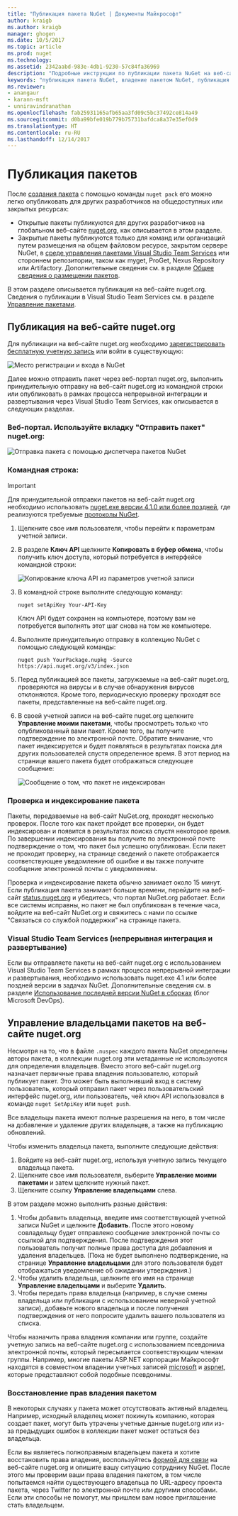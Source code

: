 ```yaml
---
title: "Публикация пакета NuGet | Документы Майкрософт"
author: kraigb
ms.author: kraigb
manager: ghogen
ms.date: 10/5/2017
ms.topic: article
ms.prod: nuget
ms.technology: 
ms.assetid: 2342aabd-983e-4db1-9230-57c84fa36969
description: "Подробные инструкции по публикации пакета NuGet на веб-сайте nuget.org или в закрытых веб-каналах, а также по управлению владением пакетом nuget.org."
keywords: "публикация пакета NuGet, владение пакетом NuGet, публикация на веб-сайте nuget.org, закрытые веб-каналы NuGet"
ms.reviewer:
- anangaur
- karann-msft
- unniravindranathan
ms.openlocfilehash: fab25931165afb65aa3fd09c5bc37492ce814a49
ms.sourcegitcommit: d0ba99bfe019b779b75731bafdca8a37e35ef0d9
ms.translationtype: HT
ms.contentlocale: ru-RU
ms.lasthandoff: 12/14/2017
---
```

# <a name="publishing-packages"></a>Публикация пакетов

После [создания пакета](../create-packages/creating-a-package.md) с помощью команды `nuget pack` его можно легко опубликовать для других разработчиков на общедоступных или закрытых ресурсах:

- Открытые пакеты публикуются для других разработчиков на глобальном веб-сайте [nuget.org](https://www.nuget.org/packages/manage/upload), как описывается в этом разделе.
- Закрытые пакеты публикуются только для команд или организаций путем размещения на общем файловом ресурсе, закрытом сервере NuGet, в [среде управления пакетами Visual Studio Team Services](https://www.visualstudio.com/docs/package/nuget/publish) или стороннем репозитории, таком как myget, ProGet, Nexus Repository или Artifactory. Дополнительные сведения см. в разделе [Общее сведения о размещении пакетов](../hosting-packages/overview.md).

В этом разделе описывается публикация на веб-сайте nuget.org. Сведения о публикации в Visual Studio Team Services см. в разделе [Управление пакетами](https://www.visualstudio.com/docs/package/nuget/publish).

## <a name="publish-to-nugetorg"></a>Публикация на веб-сайте nuget.org

Для публикации на веб-сайте nuget.org необходимо [зарегистрировать бесплатную учетную запись](https://www.nuget.org/users/account/LogOn?returnUrl=%2F) или войти в существующую:

![Место регистрации и входа в NuGet](media/publish_NuGetSignIn.png)

Далее можно отправить пакет через веб-портал nuget.org, выполнить принудительную отправку на веб-сайт nuget.org из командной строки или опубликовать в рамках процесса непрерывной интеграции и развертывания через Visual Studio Team Services, как описывается в следующих разделах.

### <a name="web-portal-use-the-upload-package-tab-on-nugetorg"></a>Веб-портал. Используйте вкладку "Отправить пакет" nuget.org:

![Отправка пакета с помощью диспетчера пакетов NuGet](media/publish_UploadYourPackage.PNG)

### <a name="command-line"></a>Командная строка:
> [!Important]
> Для принудительной отправки пакетов на веб-сайт nuget.org необходимо использовать [nuget.exe версии 4.1.0 или более поздней](https://www.nuget.org/downloads), где реализуются требуемые [протоколы NuGet](../api/nuget-protocols.md).

1. Щелкните свое имя пользователя, чтобы перейти к параметрам учетной записи.
2. В разделе **Ключ API** щелкните **Копировать в буфер обмена**, чтобы получить ключ доступа, который потребуется в интерфейсе командной строки:

    ![Копирование ключа API из параметров учетной записи](media/publish_APIKey.png)

3. В командной строке выполните следующую команду:

    ```
    nuget setApiKey Your-API-Key
    ```

    Ключ API будет сохранен на компьютере, поэтому вам не потребуется выполнять этот шаг снова на том же компьютере.

4. Выполните принудительную отправку в коллекцию NuGet с помощью следующей команды:

    ```
    nuget push YourPackage.nupkg -Source https://api.nuget.org/v3/index.json
    ```

5. Перед публикацией все пакеты, загружаемые на веб-сайт nuget.org, проверяются на вирусы и в случае обнаружения вирусов отклоняются. Кроме того, периодическую проверку проходят все пакеты, представленные на веб-сайте nuget.org.

6. В своей учетной записи на веб-сайте nuget.org щелкните **Управление моими пакетами**, чтобы просмотреть только что опубликованный вами пакет. Кроме того, вы получите подтверждение по электронной почте. Обратите внимание, что пакет индексируется и будет появляться в результатах поиска для других пользователей спустя определенное время. В этот период на странице вашего пакета будет отображаться следующее сообщение:

    ![Сообщение о том, что пакет не индексирован](media/publish_NotYetIndexed.png)

### <a name="package-validation-and-indexing"></a>Проверка и индексирование пакета

Пакеты, передаваемые на веб-сайт NuGet.org, проходят несколько проверок. После того как пакет пройдет все проверки, он будет индексирован и появится в результатах поиска спустя некоторое время. По завершении индексирования вы получите по электронной почте подтверждение о том, что пакет был успешно опубликован. Если пакет не проходит проверку, на странице сведений о пакете отображается соответствующее уведомление об ошибке и вы также получите сообщение электронной почты с уведомлением.

Проверка и индексирование пакета обычно занимает около 15 минут. Если публикация пакета занимает больше времени, перейдите на веб-сайт [status.nuget.org](https://status.nuget.org/) и убедитесь, что портал NuGet.org работает. Если все системы исправны, но пакет не был опубликован в течение часа, войдите на веб-сайт NuGet.org и свяжитесь с нами по ссылке "Связаться со службой поддержки" на странице пакета.

### <a name="visual-studio-team-services-cicd"></a>Visual Studio Team Services (непрерывная интеграция и развертывание)

Если вы отправляете пакеты на веб-сайт nuget.org с использованием Visual Studio Team Services в рамках процесса непрерывной интеграции и развертывания, необходимо использовать nuget.exe 4.1 или более поздней версии в задачах NuGet. Дополнительные сведения см. в разделе [Использование последней версии NuGet в сборках](https://blogs.msdn.microsoft.com/devops/2017/09/29/using-the-latest-nuget-in-your-build/) (блог Microsoft DevOps).

## <a name="managing-package-owners-on-nugetorg"></a>Управление владельцами пакетов на веб-сайте nuget.org

Несмотря на то, что в файле `.nuspec` каждого пакета NuGet определены авторы пакета, в коллекции nuget.org эти метаданные не используются для определения владельцев. Вместо этого веб-сайт nuget.org назначает первичные права владения пользователю, который публикует пакет. Это может быть выполнивший вход в систему пользователь, который отправил пакет через пользовательский интерфейс nuget.org, или пользователь, чей ключ API использовался в команде `nuget SetApiKey` или `nuget push`.

Все владельцы пакета имеют полные разрешения на него, в том числе на добавление и удаление других владельцев, а также на публикацию обновлений.

Чтобы изменить владельца пакета, выполните следующие действия:

1. Войдите на веб-сайт nuget.org, используя учетную запись текущего владельца пакета.
1. Щелкните свое имя пользователя, выберите **Управление моими пакетами** и затем щелкните нужный пакет.
1. Щелкните ссылку **Управление владельцами** слева.

В этом разделе можно выполнить разные действия:

1. Чтобы добавить владельца, введите имя соответствующей учетной записи NuGet и щелкните **Добавить**. После этого новому совладельцу будет отправлено сообщение электронной почты со ссылкой для подтверждения. После подтверждения этот пользователь получит полные права доступа для добавления и удаления владельцев. (Пока не будет выполнено подтверждение, на странице **Управление владельцами** для этого пользователя будет отображаться уведомление об ожидании утверждения.)
1. Чтобы удалить владельца, щелкните его имя на странице **Управление владельцами** и выберите **Удалить**.
1. Чтобы передать права владельца (например, в случае смены владельца или публикации с использованием неверной учетной записи), добавьте нового владельца и после получения подтверждения от него попросите удалить вашего пользователя из списка.

Чтобы назначить права владения компании или группе, создайте учетную запись на веб-сайте nuget.org с использованием псевдонима электронной почты, который пересылается соответствующим членам группы. Например, многие пакеты ASP.NET корпорации Майкрософт находятся в совместном владении учетных записей [microsoft](http://nuget.org/profiles/microsoft) и [aspnet](http://nuget.org/profiles/aspnet), которые представляют собой подобные псевдонимы.

### <a name="recovering-package-ownership"></a>Восстановление прав владения пакетом

В некоторых случаях у пакета может отсутствовать активный владелец. Например, исходный владелец может покинуть компанию, которая создает пакет, могут быть утрачены учетные данные nuget.org или из-за предыдущих ошибок в коллекции пакет может остаться без владельца.

Если вы являетесь полноправным владельцем пакета и хотите восстановить права владения, воспользуйтесь [формой для связи](https://www.nuget.org/policies/Contact) на веб-сайте nuget.org и опишите вашу ситуацию сотруднику NuGet. После этого мы проверим ваши права владения пакетом, в том числе попытаемся найти существующего владельца по URL-адресу проекта пакета, через Twitter по электронной почте или другими способами. Если эти способы не помогут, мы пришлем вам новое приглашение стать владельцем.
